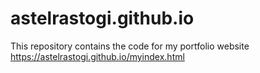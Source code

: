 # astelrastogi.github.io

This repository contains the code for my portfolio website
https://astelrastogi.github.io/myindex.html
